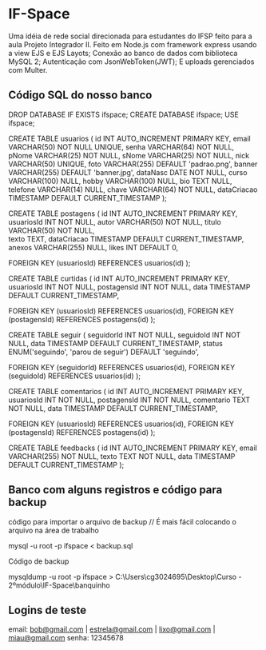 # IF-Space
Uma idéia de rede social direcionada para estudantes do IFSP feito para a aula Projeto Integrador II. 
Feito em Node.js com framework express usando a view EJS e EJS Layots; 
Conexão ao banco de dados com biblioteca MySQL 2; 
Autenticação com JsonWebToken(JWT); 
E uploads gerenciados com Multer.

## Código SQL do nosso banco

DROP DATABASE IF EXISTS ifspace;
CREATE DATABASE ifspace;
USE ifspace;


CREATE TABLE usuarios (
id          INT             AUTO_INCREMENT  PRIMARY KEY,
email       VARCHAR(50)     NOT NULL        UNIQUE,
senha       VARCHAR(64)     NOT NULL,                   
pNome       VARCHAR(25)     NOT NULL,
sNome       VARCHAR(25)     NOT NULL,
nick        VARCHAR(50)     UNIQUE,
foto        VARCHAR(255)    DEFAULT 'padrao.png',
banner      VARCHAR(255)    DEFAULT 'banner.jpg',
dataNasc    DATE            NOT NULL,
curso       VARCHAR(100)    NULL,
hobby       VARCHAR(100)    NULL,
bio         TEXT            NULL,
telefone    VARCHAR(14)     NULL,
chave       VARCHAR(64)     NOT NULL,
dataCriacao TIMESTAMP       DEFAULT CURRENT_TIMESTAMP
);


CREATE TABLE postagens (
id              INT             AUTO_INCREMENT      PRIMARY KEY,
usuariosId      INT             NOT NULL,
autor           VARCHAR(50)     NOT NULL,
titulo          VARCHAR(50)     NOT NULL,    
texto           TEXT,
dataCriacao     TIMESTAMP       DEFAULT CURRENT_TIMESTAMP,
anexos          VARCHAR(255)    NULL,
likes           INT             DEFAULT 0,

FOREIGN KEY (usuariosId) REFERENCES usuarios(id)
);


CREATE TABLE curtidas (
id              INT             AUTO_INCREMENT      PRIMARY KEY,
usuariosId      INT             NOT NULL,
postagensId     INT             NOT NULL,
data            TIMESTAMP       DEFAULT CURRENT_TIMESTAMP,

FOREIGN KEY (usuariosId) REFERENCES usuarios(id),
FOREIGN KEY (postagensId) REFERENCES postagens(id)
);


CREATE TABLE seguir (
seguidorId      INT         NOT NULL,
seguidoId       INT         NOT NULL,
data            TIMESTAMP   DEFAULT CURRENT_TIMESTAMP,
status          ENUM('seguindo', 'parou de seguir') DEFAULT 'seguindo',

FOREIGN KEY (seguidorId) REFERENCES usuarios(id),
FOREIGN KEY (seguidoId) REFERENCES usuarios(id)
);


CREATE TABLE comentarios (
id              INT             AUTO_INCREMENT      PRIMARY KEY,
usuariosId      INT             NOT NULL,
postagensId     INT             NOT NULL,
comentario      TEXT            NOT NULL,
data            TIMESTAMP       DEFAULT CURRENT_TIMESTAMP,

FOREIGN KEY (usuariosId) REFERENCES usuarios(id),
FOREIGN KEY (postagensId) REFERENCES postagens(id)
);


CREATE TABLE feedbacks (
id              INT             AUTO_INCREMENT      PRIMARY KEY,
email           VARCHAR(255)    NOT NULL,
texto           TEXT            NOT NULL,
data            TIMESTAMP       DEFAULT CURRENT_TIMESTAMP
);

## Banco com alguns registros e código para backup

código para importar o arquivo de backup // É mais fácil colocando o arquivo na área de trabalho

mysql -u root -p ifspace < backup.sql

Código de backup

mysqldump -u root -p ifspace > C:\Users\cg3024695\Desktop\Curso - 2ºmódulo\IF-Space\banquinho

## Logins de teste

email: bob@gmail.com | estrela@gmail.com | lixo@gmail.com | miau@gmail.com
senha: 12345678      
